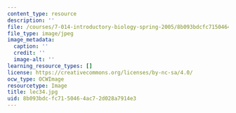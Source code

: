```yaml
---
content_type: resource
description: ''
file: /courses/7-014-introductory-biology-spring-2005/8b093bdcfc7150464ac72d028a7914e3_lec34.jpg
file_type: image/jpeg
image_metadata:
  caption: ''
  credit: ''
  image-alt: ''
learning_resource_types: []
license: https://creativecommons.org/licenses/by-nc-sa/4.0/
ocw_type: OCWImage
resourcetype: Image
title: lec34.jpg
uid: 8b093bdc-fc71-5046-4ac7-2d028a7914e3
---
```

